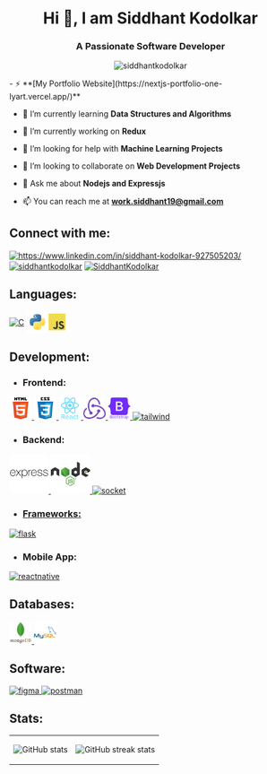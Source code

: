 <!--
**SiddhantKodolkar/SiddhantKodolkar** is a ✨ _special_ ✨ repository because its `README.md` (this file) appears on your GitHub profile.

Here are some ideas to get you started:

- 🔭 I’m currently working on ...
- 🌱 I’m currently learning ...
- 👯 I’m looking to collaborate on ...
- 🤔 I’m looking for help with ...
- 💬 Ask me about ...
- 📫 How to reach me: ...
- 😄 Pronouns: ...
- ⚡ My Portfolio Website: ...
-->

<h1 align="center">Hi 👋, I am Siddhant Kodolkar</h1>
<h3 align="center">A Passionate Software Developer</h3>

<p align="center"> <img src="https://komarev.com/ghpvc/?username=siddhantkodolkar&label=Profile%20views&color=0e75b6&style=flat" alt="siddhantkodolkar" /> </p>
- ⚡ **[My Portfolio Website](https://nextjs-portfolio-one-lyart.vercel.app/)**

- 🌱 I’m currently learning **Data Structures and Algorithms**

- 🔭 I’m currently working on **Redux**

- 🤝 I’m looking for help with **Machine Learning Projects**

- 👯 I’m looking to collaborate on **Web Development Projects**

- 💬 Ask me about **Nodejs and Expressjs**

- 📫 You can reach me at **work.siddhant19@gmail.com**


<h2 align="left">Connect with me:</h3>
<p align="left">
<a href="https://www.linkedin.com/in/siddhant-kodolkar-927505203/" target="blank"><img align="center" src="https://raw.githubusercontent.com/rahuldkjain/github-profile-readme-generator/master/src/images/icons/Social/linked-in-alt.svg" alt="https://www.linkedin.com/in/siddhant-kodolkar-927505203/" height="30" width="40" /></a>
<a href="https://www.leetcode.com/siddhantkodolkar" target="blank"><img align="center" src="https://raw.githubusercontent.com/rahuldkjain/github-profile-readme-generator/master/src/images/icons/Social/leet-code.svg" alt="siddhantkodolkar" height="30" width="40" /></a>
<a href="https://www.codingninjas.com/codestudio/profile/b2c62ef8-3669-4bb7-ac58-22c0afc2ac9f" target="blank"><img align="center" src="https://files.codingninjas.in/0000000000000723.jpg" alt="SiddhantKodolkar" height="30" width="40" /></a>
</p>


<h2 align="left">Languages:</h3>

[<img align="center" src="https://upload.wikimedia.org/wikipedia/en/thumb/3/30/Java_programming_language_logo.svg/120px-Java_programming_language_logo.svg.png" width="20" alt="C" />](https://en.wikipedia.org/wiki/Java_(programming_language))  [<img align="center" src="https://raw.githubusercontent.com/github/explore/80688e429a7d4ef2fca1e82350fe8e3517d3494d/topics/python/python.png" width="40" alt="Python" />](https://www.python.org/)[<img align="center" src="https://raw.githubusercontent.com/github/explore/80688e429a7d4ef2fca1e82350fe8e3517d3494d/topics/javascript/javascript.png" width="30" alt="JS" />](https://en.wikipedia.org/wiki/JavaScript)

<h2 align="left">Development:</h3>

- ### **Frontend:**
<a href="https://www.w3.org/html/" target="_blank" rel="noreferrer"> <img 
src="https://raw.githubusercontent.com/devicons/devicon/master/icons/html5/html5-original-wordmark.svg" alt="html5" width="40" height="40"/> 
<a href="https://www.w3schools.com/css/" target="_blank" rel="noreferrer"> <img src="https://raw.githubusercontent.com/devicons/devicon/master/icons/css3/css3-original-wordmark.svg" alt="css3" width="40" height="40"/>
<a href="https://reactjs.org/" target="_blank" rel="noreferrer"> <img src="https://raw.githubusercontent.com/devicons/devicon/master/icons/react/react-original-wordmark.svg" alt="react" width="40" height="40"/> </a>
<a href="https://redux.js.org" target="_blank" rel="noreferrer"> <img src="https://raw.githubusercontent.com/devicons/devicon/master/icons/redux/redux-original.svg" alt="redux" width="40" height="40"/> </a>
<a href="https://getbootstrap.com" target="_blank" rel="noreferrer"> <img src="https://raw.githubusercontent.com/devicons/devicon/master/icons/bootstrap/bootstrap-plain-wordmark.svg" alt="bootstrap" width="40" height="40"/>
<a href="https://tailwindcss.com/" target="_blank" rel="noreferrer"> <img
src="https://www.vectorlogo.zone/logos/tailwindcss/tailwindcss-icon.svg" alt="tailwind" width="40" height="40"/> </a>

- ### **Backend:**

<a href="https://expressjs.com" target="_blank" rel="noreferrer"> <img src="https://raw.githubusercontent.com/devicons/devicon/master/icons/express/express-original-wordmark.svg" alt="express" width="70" height="70"/>
<a href="https://nodejs.org" target="_blank" rel="noreferrer"> <img src="https://raw.githubusercontent.com/devicons/devicon/master/icons/nodejs/nodejs-original-wordmark.svg" alt="nodejs" width="70" height="70"/>
<a href="https://socket.io/" target="_blank" rel="noreferrer"> <img width="90" height="70" alt="socket" src="https://github.com/SiddhantKodolkar/SiddhantKodolkar/assets/111975032/50059f83-05e6-4017-990c-26b22b06eecf">


 
 - ### **Frameworks:**

<a href="https://flask.palletsprojects.com/" target="_blank" rel="noreferrer"> <img src="https://www.vectorlogo.zone/logos/pocoo_flask/pocoo_flask-icon.svg" alt="flask" width="50" height="50"/> </a>


- ### **Mobile App:**
 <a href="https://reactnative.dev/" target="_blank" rel="noreferrer"> <img src="https://reactnative.dev/img/header_logo.svg" alt="reactnative" width="40" height="40"/> </a> 


<h2 align="left">Databases:</h3>
<a href="https://www.mongodb.com/" target="_blank" rel="noreferrer"> <img src="https://raw.githubusercontent.com/devicons/devicon/master/icons/mongodb/mongodb-original-wordmark.svg" alt="mongodb" width="40" height="40"/> </a>
 <a href="https://www.mysql.com/" target="_blank" rel="noreferrer"> <img src="https://raw.githubusercontent.com/devicons/devicon/master/icons/mysql/mysql-original-wordmark.svg" alt="mysql" width="40" height="40"/> </a>
 
<h2 align="left">Software:</h3>
<a href="https://www.figma.com/" target="_blank" rel="noreferrer"> <img src="https://www.vectorlogo.zone/logos/figma/figma-icon.svg" alt="figma" width="40" height="40"/> </a> 
<a href="https://postman.com" target="_blank" rel="noreferrer"> <img src="https://www.vectorlogo.zone/logos/getpostman/getpostman-icon.svg" alt="postman" width="40" height="40"/> </a>

## Stats:

 <table>
  <tr>
    <td>

![GitHub stats](https://github-readme-stats.vercel.app/api?username=SiddhantKodolkar&show_icons=true&count_private=true&theme=react&hide_border=true&bg_color=0D1117)
   </td>
   <td>  

 ![GitHub streak stats](https://github-readme-streak-stats.herokuapp.com/?user=SiddhantKodolkar&theme=react&hide_border=true&stroke=0000&background=0000007)
     </td>
      </tr>
  </table>
